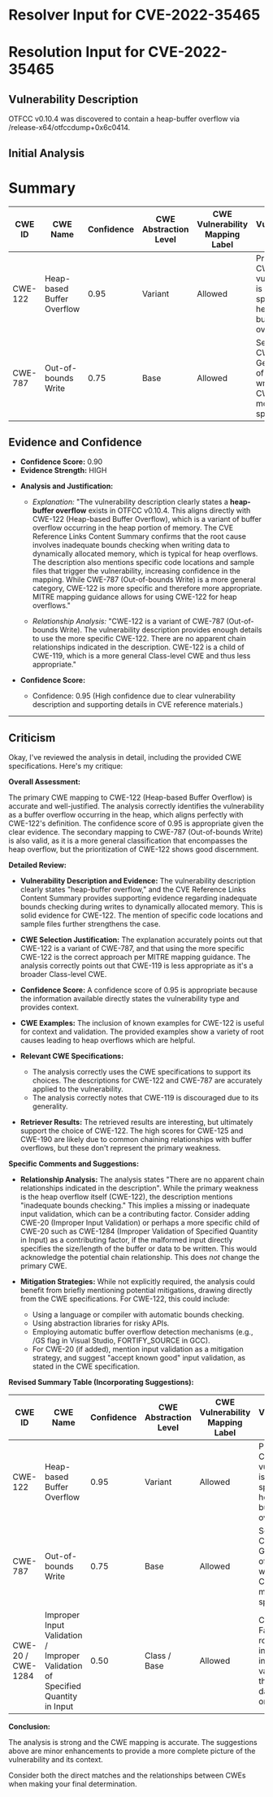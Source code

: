 # Resolver Input for CVE-2022-35465

# Resolution Input for CVE-2022-35465

## Vulnerability Description
OTFCC v0.10.4 was discovered to contain a heap-buffer overflow via /release-x64/otfccdump+0x6c0414.

## Initial Analysis
# Summary
| CWE ID | CWE Name | Confidence | CWE Abstraction Level | CWE Vulnerability Mapping Label | CWE-Vulnerability Mapping Notes |
|---|---|---|---|---|---|
| CWE-122 | Heap-based Buffer Overflow | 0.95 | Variant | Allowed | Primary CWE. The vulnerability is specifically a heap-based buffer overflow. |
| CWE-787 | Out-of-bounds Write | 0.75 | Base | Allowed | Secondary CWE. General out-of-bounds write, but CWE-122 is more specific. |

## Evidence and Confidence

*   **Confidence Score:** 0.90
*   **Evidence Strength:** HIGH

- **Analysis and Justification:**  
  - *Explanation:* "The vulnerability description clearly states a **heap-buffer overflow** exists in OTFCC v0.10.4. This aligns directly with CWE-122 (Heap-based Buffer Overflow), which is a variant of buffer overflow occurring in the heap portion of memory. The CVE Reference Links Content Summary confirms that the root cause involves inadequate bounds checking when writing data to dynamically allocated memory, which is typical for heap overflows. The description also mentions specific code locations and sample files that trigger the vulnerability, increasing confidence in the mapping. While CWE-787 (Out-of-bounds Write) is a more general category, CWE-122 is more specific and therefore more appropriate. MITRE mapping guidance allows for using CWE-122 for heap overflows."
  
  - *Relationship Analysis:* "CWE-122 is a variant of CWE-787 (Out-of-bounds Write). The vulnerability description provides enough details to use the more specific CWE-122. There are no apparent chain relationships indicated in the description. CWE-122 is a child of CWE-119, which is a more general Class-level CWE and thus less appropriate."

- **Confidence Score:**  
  - Confidence: 0.95 (High confidence due to clear vulnerability description and supporting details in CVE reference materials.)

---

## Criticism
Okay, I've reviewed the analysis in detail, including the provided CWE specifications. Here's my critique:

**Overall Assessment:**

The primary CWE mapping to CWE-122 (Heap-based Buffer Overflow) is accurate and well-justified. The analysis correctly identifies the vulnerability as a buffer overflow occurring in the heap, which aligns perfectly with CWE-122's definition. The confidence score of 0.95 is appropriate given the clear evidence. The secondary mapping to CWE-787 (Out-of-bounds Write) is also valid, as it is a more general classification that encompasses the heap overflow, but the prioritization of CWE-122 shows good discernment.

**Detailed Review:**

*   **Vulnerability Description and Evidence:** The vulnerability description clearly states "heap-buffer overflow," and the CVE Reference Links Content Summary provides supporting evidence regarding inadequate bounds checking during writes to dynamically allocated memory. This is solid evidence for CWE-122. The mention of specific code locations and sample files further strengthens the case.

*   **CWE Selection Justification:** The explanation accurately points out that CWE-122 is a variant of CWE-787, and that using the more specific CWE-122 is the correct approach per MITRE mapping guidance.  The analysis correctly points out that CWE-119 is less appropriate as it's a broader Class-level CWE.

*   **Confidence Score:** A confidence score of 0.95 is appropriate because the information available directly states the vulnerability type and provides context.

*   **CWE Examples:** The inclusion of known examples for CWE-122 is useful for context and validation. The provided examples show a variety of root causes leading to heap overflows which are helpful.

*   **Relevant CWE Specifications:**
    *   The analysis correctly uses the CWE specifications to support its choices. The descriptions for CWE-122 and CWE-787 are accurately applied to the vulnerability.
    *   The analysis correctly notes that CWE-119 is discouraged due to its generality.

*   **Retriever Results:** The retrieved results are interesting, but ultimately support the choice of CWE-122. The high scores for CWE-125 and CWE-190 are likely due to common chaining relationships with buffer overflows, but these don't represent the primary weakness.

**Specific Comments and Suggestions:**

*   **Relationship Analysis:** The analysis states "There are no apparent chain relationships indicated in the description". While the primary weakness is the heap overflow itself (CWE-122), the description mentions "inadequate bounds checking." This implies a missing or inadequate input validation, which can be a contributing factor.  Consider adding CWE-20 (Improper Input Validation) or perhaps a more specific child of CWE-20 such as CWE-1284 (Improper Validation of Specified Quantity in Input) as a contributing factor, if the malformed input directly specifies the size/length of the buffer or data to be written.  This would acknowledge the potential chain relationship.  This does *not* change the primary CWE.

*   **Mitigation Strategies:** While not explicitly required, the analysis could benefit from briefly mentioning potential mitigations, drawing directly from the CWE specifications. For CWE-122, this could include:
    *   Using a language or compiler with automatic bounds checking.
    *   Using abstraction libraries for risky APIs.
    *   Employing automatic buffer overflow detection mechanisms (e.g., /GS flag in Visual Studio, FORTIFY_SOURCE in GCC).
    *   For CWE-20 (if added), mention input validation as a mitigation strategy, and suggest "accept known good" input validation, as stated in the CWE specification.

**Revised Summary Table (Incorporating Suggestions):**

| CWE ID | CWE Name | Confidence | CWE Abstraction Level | CWE Vulnerability Mapping Label | CWE-Vulnerability Mapping Notes |
|---|---|---|---|---|---|
| CWE-122 | Heap-based Buffer Overflow | 0.95 | Variant | Allowed | Primary CWE. The vulnerability is specifically a heap-based buffer overflow. |
| CWE-787 | Out-of-bounds Write | 0.75 | Base | Allowed | Secondary CWE. General out-of-bounds write, but CWE-122 is more specific. |
| CWE-20 / CWE-1284 | Improper Input Validation / Improper Validation of Specified Quantity in Input | 0.50 | Class / Base | Allowed | Contributing Factor. The root cause involves inadequate validation of the input data length or size. |

**Conclusion:**

The analysis is strong and the CWE mapping is accurate. The suggestions above are minor enhancements to provide a more complete picture of the vulnerability and its context.

Consider both the direct matches and the relationships between CWEs
when making your final determination.
        